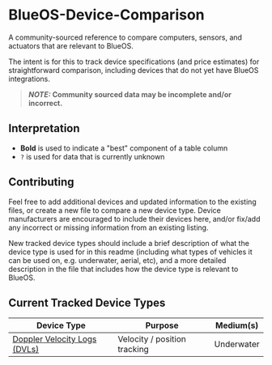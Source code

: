 # BlueOS-Device-Comparison
A community-sourced reference to compare computers, sensors, and actuators that are relevant to BlueOS.

The intent is for this to track device specifications (and price estimates) for straightforward comparison, including devices that do not yet have BlueOS integrations.

> ***NOTE:* Community sourced data may be incomplete and/or incorrect.**

## Interpretation
- **Bold** is used to indicate a "best" component of a table column
- `?` is used for data that is currently unknown

## Contributing
Feel free to add additional devices and updated information to the existing files, or create a new file to compare a new device type. Device manufacturers are encouraged to include their devices here, and/or fix/add any incorrect or missing information from an existing listing.

New tracked device types should include a brief description of what the device type is used for in this readme (including what types of vehicles it can be used on, e.g. underwater, aerial, etc), and a more detailed description in the file that includes how the device type is relevant to BlueOS.

## Current Tracked Device Types

| Device Type | Purpose | Medium(s) |
|---|---|---|
[Doppler Velocity Logs (DVLs)](dvls-comparison.md) | Velocity / position tracking | Underwater

